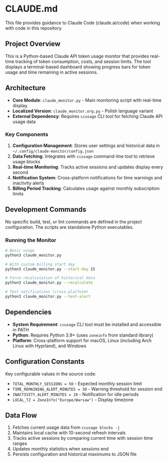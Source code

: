 # CLAUDE.md

This file provides guidance to Claude Code (claude.ai/code) when working with code in this repository.

## Project Overview

This is a Python-based Claude API token usage monitor that provides real-time tracking of token consumption, costs, and session limits. The tool displays a terminal-based dashboard showing progress bars for token usage and time remaining in active sessions.

## Architecture

- **Core Module**: `claude_monitor.py` - Main monitoring script with real-time display
- **Localized Version**: `claude_monitor.org.py` - Polish language variant
- **External Dependency**: Requires `ccusage` CLI tool for fetching Claude API usage data

### Key Components

1. **Configuration Management**: Stores user settings and historical data in `~/.config/claude-monitor/config.json`
2. **Data Fetching**: Integrates with `ccusage` command-line tool to retrieve usage blocks
3. **Real-time Monitoring**: Tracks active sessions and updates display every second
4. **Notification System**: Cross-platform notifications for time warnings and inactivity alerts
5. **Billing Period Tracking**: Calculates usage against monthly subscription limits

## Development Commands

No specific build, test, or lint commands are defined in the project configuration. The scripts are standalone Python executables.

### Running the Monitor

```bash
# Basic usage
python3 claude_monitor.py

# With custom billing start day
python3 claude_monitor.py --start-day 15

# Force recalculation of historical data
python3 claude_monitor.py --recalculate

# Test notifications (cross-platform)
python3 claude_monitor.py --test-alert
```

## Dependencies

- **System Requirement**: `ccusage` CLI tool must be installed and accessible in PATH
- **Python**: Requires Python 3.9+ (uses `zoneinfo` from standard library)
- **Platform**: Cross-platform support for macOS, Linux (including Arch Linux with Hyprland), and Windows

## Configuration Constants

Key configurable values in the source code:
- `TOTAL_MONTHLY_SESSIONS = 50` - Expected monthly session limit
- `TIME_REMAINING_ALERT_MINUTES = 30` - Warning threshold for session end
- `INACTIVITY_ALERT_MINUTES = 10` - Notification for idle periods
- `LOCAL_TZ = ZoneInfo("Europe/Warsaw")` - Display timezone

## Data Flow

1. Fetches current usage data from `ccusage blocks -j`
2. Maintains local cache with 10-second refresh intervals
3. Tracks active sessions by comparing current time with session time ranges
4. Updates monthly statistics when sessions end
5. Persists configuration and historical maximums to JSON file